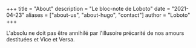 +++
title = "About"
description = "Le bloc-note de Loboto"
date = "2021-04-23"
aliases = ["about-us", "about-hugo", "contact"]
author = "Loboto"
+++

L'absolu ne doit pas être annihilé par l'illusoire précarité de nos amours destituées et Vice et Versa.
